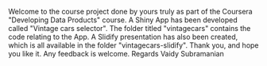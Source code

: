 Welcome to the course project done by yours truly as part of the Coursera "Developing Data Products" course. A Shiny App has been developed called "Vintage cars selector". The folder titled "vintagecars" contains the code relating to the App. A Slidify presentation has also been created, which is all available in the folder "vintagecars-slidify". Thank you, and hope you like it. Any feedback is welcome.
Regards
Vaidy Subramanian